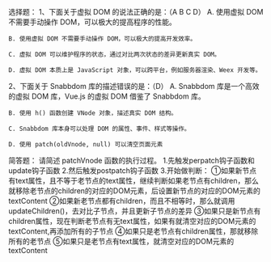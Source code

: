 选择题：
1、下面关于虚拟 DOM 的说法正确的是：（A B C D）
    A. 使用虚拟 DOM 不需要手动操作 DOM，可以极大的提高程序的性能。

    B. 使用虚拟 DOM 不需要手动操作 DOM，可以极大的提高开发效率。

    C. 虚拟 DOM 可以维护程序的状态，通过对比两次状态的差异更新真实 DOM。

    D. 虚拟 DOM 本质上是 JavaScript 对象，可以跨平台，例如服务器渲染、Weex 开发等。



2、下面关于 Snabbdom 库的描述错误的是：（D）
    A. Snabbdom 库是一个高效的虚拟 DOM 库，Vue.js 的虚拟 DOM 借鉴了 Snabbdom 库。

    B. 使用 h() 函数创建 VNode 对象，描述真实 DOM 结构。

    C. Snabbdom 库本身可以处理 DOM 的属性、事件、样式等操作。

    D. 使用 patch(oldVnode, null) 可以清空页面元素



简答题：
请简述 patchVnode 函数的执行过程。
  1.先触发perpatch钩子函数和update钩子函数
  2.然后触发postpatch钩子函数
  3.开始做判断：
    ①如果新节点有text属性，且不等于老节点的text属性，继续判断如果老节点有children，那么就移除老节点的children的对应的DOM元素，后设置新节点的对应的DOM元素的textContent
    ②如果新老节点都有children，而且不相等时，那么就调用updateChildren()，去对比子节点，并且更新子节点的差异
    ③如果只是新节点有children属性，现在判断老节点有无text属性，如果有就清空对应的DOM元素的textContent,再添加所有的子节点
    ④如果只是老节点有children属性，那就移除所有的老节点
    ⑤如果只是老节点有text属性，就清空对应的DOM元素的textContent
    